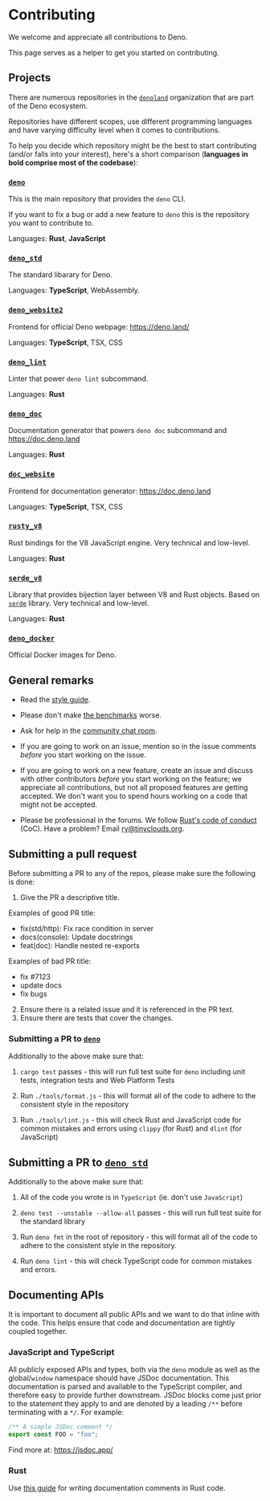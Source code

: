 # Contributing

We welcome and appreciate all contributions to Deno.

This page serves as a helper to get you started on contributing.

## Projects

There are numerous repositories in the [`denoland`](https://github.com/denoland)
organization that are part of the Deno ecosystem.

Repositories have different scopes, use different programming languages and have
varying difficulty level when it comes to contributions.

To help you decide which repository might be the best to start contributing
(and/or falls into your interest), here's a short comparison (**languages in
bold comprise most of the codebase**):

### [`deno`](https://github.com/denoland/deno)

This is the main repository that provides the `deno` CLI.

If you want to fix a bug or add a new feature to `deno` this is the repository
you want to contribute to.

Languages: **Rust**, **JavaScript**

### [`deno_std`](https://github.com/denoland/deno_std)

The standard libarary for Deno.

Languages: **TypeScript**, WebAssembly.

### [`deno_website2`](https://github.com/denoland/deno_website2)

Frontend for official Deno webpage: https://deno.land/

Languages: **TypeScript**, TSX, CSS

### [`deno_lint`](https://github.com/denoland/deno_lint)

Linter that power `deno lint` subcommand.

Languages: **Rust**

### [`deno_doc`](https://github.com/denoland/deno_doc)

Documentation generator that powers `deno doc` subcommand and
https://doc.deno.land

Languages: **Rust**

### [`doc_website`](https://github.com/denoland/doc_website)

Frontend for documentation generator: https://doc.deno.land

Languages: **TypeScript**, TSX, CSS

### [`rusty_v8`](https://github.com/denoland/rusty_v8)

Rust bindings for the V8 JavaScript engine. Very technical and low-level.

Languages: **Rust**

### [`serde_v8`](https://github.com/denoland/serde_v8)

Library that provides bijection layer between V8 and Rust objects. Based on
[`serde`](https://crates.io/crates/serde) library. Very technical and low-level.

Languages: **Rust**

### [`deno_docker`](https://github.com/denoland/deno_docker)

Official Docker images for Deno.

## General remarks

- Read the [style guide](./contributing/style_guide.md).

- Please don't make [the benchmarks](https://deno.land/benchmarks) worse.

- Ask for help in the [community chat room](https://discord.gg/deno).

- If you are going to work on an issue, mention so in the issue comments
  _before_ you start working on the issue.

- If you are going to work on a new feature, create an issue and discuss with
  other contributors _before_ you start working on the feature; we appreciate
  all contributions, but not all proposed features are getting accepted. We
  don't want you to spend hours working on a code that might not be accepted.

- Please be professional in the forums. We follow
  [Rust's code of conduct](https://www.rust-lang.org/policies/code-of-conduct)
  (CoC). Have a problem? Email ry@tinyclouds.org.

## Submitting a pull request

Before submitting a PR to any of the repos, please make sure the following is
done:

1. Give the PR a descriptive title.

Examples of good PR title:

- fix(std/http): Fix race condition in server
- docs(console): Update docstrings
- feat(doc): Handle nested re-exports

Examples of bad PR title:

- fix #7123
- update docs
- fix bugs

2. Ensure there is a related issue and it is referenced in the PR text.
3. Ensure there are tests that cover the changes.

### Submitting a PR to [`deno`](https://github.com/denoland/deno)

Additionally to the above make sure that:

1. `cargo test` passes - this will run full test suite for `deno` including unit
   tests, integration tests and Web Platform Tests

1. Run `./tools/format.js` - this will format all of the code to adhere to the
   consistent style in the repository

1. Run `./tools/lint.js` - this will check Rust and JavaScript code for common
   mistakes and errors using `clippy` (for Rust) and `dlint` (for JavaScript)

## Submitting a PR to [`deno_std`](https://github.com/denoland/deno_std)

Additionally to the above make sure that:

1. All of the code you wrote is in `TypeScript` (ie. don't use `JavaScript`)

1. `deno test --unstable --allow-all` passes - this will run full test suite for
   the standard library

1. Run `deno fmt` in the root of repository - this will format all of the code
   to adhere to the consistent style in the repository.

1. Run `deno lint` - this will check TypeScript code for common mistakes and
   errors.

## Documenting APIs

It is important to document all public APIs and we want to do that inline with
the code. This helps ensure that code and documentation are tightly coupled
together.

### JavaScript and TypeScript

All publicly exposed APIs and types, both via the `deno` module as well as the
global/`window` namespace should have JSDoc documentation. This documentation is
parsed and available to the TypeScript compiler, and therefore easy to provide
further downstream. JSDoc blocks come just prior to the statement they apply to
and are denoted by a leading `/**` before terminating with a `*/`. For example:

```ts
/** A simple JSDoc comment */
export const FOO = "foo";
```

Find more at: https://jsdoc.app/

### Rust

Use
[this guide](https://doc.rust-lang.org/rustdoc/how-to-write-documentation.html)
for writing documentation comments in Rust code.
